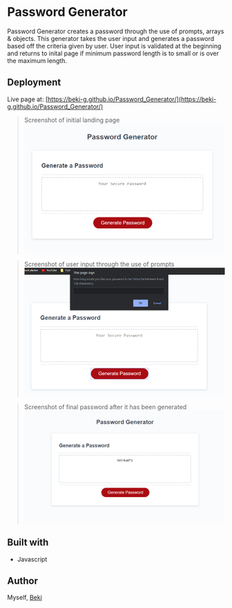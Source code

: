 # Password Generator
Password Generator creates a password through the use of prompts, arrays & objects. This generator takes the user input and generates a password based off the criteria given by user. User input is validated at the beginning and returns to inital page if minimum password length is to small or is over the maximum length. 

## Deployment
Live page at: [https://beki-g.github.io/Password_Generator/](https://beki-g.github.io/Password_Generator/)

> Screenshot of initial landing page ![Screenshot of initial landing page](./assets/readMe_img/LandingPage.png)

> Screenshot of user input through the use of prompts ![Screenshot of user input through the use of prompts](./assets/readMe_img/UserInput.png)

> Screenshot of final password after it has been generated ![Screenshot of final password after it has been generated](./assets/readMe_img/GeneratedPassword.png)

## Built with 
* Javascript

## Author
Myself, [Beki](https://github.com/Beki-G)